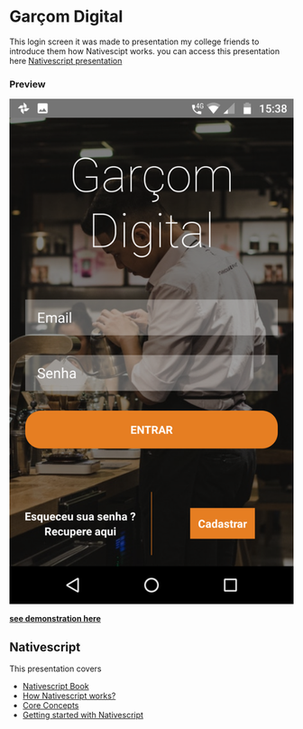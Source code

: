 # Garçom Digital

This login screen it was made to presentation my college friends to introduce them how Nativescipt works.
you can access this presentation here [Nativescript presentation](https://drive.google.com/open?id=17LVaL_nu9ewCzLqwiOqR_9jrTyjz9Hzi2sCtiwCSnlw)


### Preview
![](./app/images/Screenshot_20181111-153849.png)

[**see demonstration here**](https://play.nativescript.org/?template=play-tsc&id=tjXk2q&v=4)

## Nativescript
This presentation covers 
* [Nativescript Book](https://www.nativescript.org/get-the-nativescript-book)
* [How Nativescript works?](https://developer.telerik.com/featured/nativescript-works/)
* [Core Concepts](https://docs.nativescript.org/core-concepts/modules)
* [Getting started with Nativescript](https://www.nativescript.org/)
 

